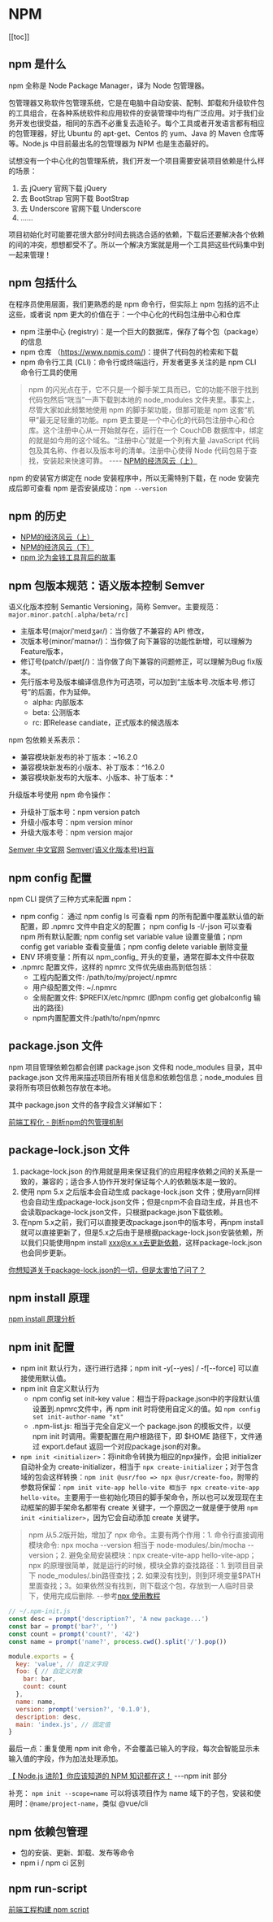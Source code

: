 # NPM

[[toc]]

## npm 是什么

npm 全称是 Node Package Manager，译为 Node 包管理器。

包管理器又称软件包管理系统，它是在电脑中自动安装、配制、卸载和升级软件包的工具组合，在各种系统软件和应用软件的安装管理中均有广泛应用。对于我们业务开发也很受益，相同的东西不必重复去造轮子。每个工具或者开发语言都有相应的包管理器，好比 Ubuntu 的 apt-get、Centos 的 yum、Java 的 Maven 仓库等等。Node.js 中目前最出名的包管理器为 NPM 也是生态最好的。

试想没有一个中心化的包管理系统，我们开发一个项目需要安装项目依赖是什么样的场景：

1. 去 jQuery 官网下载 jQuery
1. 去 BootStrap 官网下载 BootStrap
1. 去 Underscore 官网下载 Underscore
1. ……

项目初始化时可能要花很大部分时间去挑选合适的依赖，下载后还要解决各个依赖的间的冲突，想想都受不了。所以一个解决方案就是用一个工具把这些代码集中到一起来管理！

## npm 包括什么

在程序员使用层面，我们更熟悉的是 npm 命令行，但实际上 npm 包括的远不止这些，或者说 npm 更大的价值在于：一个中心化的代码包注册中心和仓库

- npm 注册中心 (registry)：是一个巨大的数据库，保存了每个包（package）的信息
- npm 仓库 （https://www.npmjs.com/)：提供了代码包的检索和下载
- npm 命令行工具 (CLI)：命令行或终端运行，开发者更多关注的是 npm CLI 命令行工具的使用

> npm 的闪光点在于，它不只是一个脚手架工具而已，它的功能不限于找到代码包然后“咣当”一声下载到本地的 node_modules 文件夹里。事实上，尽管大家如此频繁地使用 npm 的脚手架功能，但那可能是 npm 这套“机甲”最无足轻重的功能。npm 更主要是一个中心化的代码包注册中心和仓库。这个注册中心从一开始就存在，运行在一个 CouchDB 数据库中，绑定的就是如今用的这个域名。“注册中心”就是一个列有大量 JavaScript 代码包及其名称、作者以及版本号的清单。注册中心使得 Node 代码包易于查找，安装起来快速可靠。 ---- [NPM的经济风云（上）](https://mp.weixin.qq.com/s/eUpXSk1pEoZCRKZc6bPgSw)

npm 的安装官方绑定在 node 安装程序中，所以无需特别下载，在 node 安装完成后即可查看 npm 是否安装成功：`npm --version`

## npm 的历史

- [NPM的经济风云（上）](https://mp.weixin.qq.com/s/eUpXSk1pEoZCRKZc6bPgSw)
- [NPM的经济风云（下）](https://mp.weixin.qq.com/s/GSLSqUA6FmkpKVkiL0cm_g)
- [npm 沦为金钱工具背后的故事](https://mp.weixin.qq.com/s/xOy5c3sELTmI-soLMMebLA)


## npm 包版本规范：语义版本控制 Semver

语义化版本控制 Semantic Versioning，简称 Semver。主要规范：`major.minor.patch[.alpha/beta/rc]`
- 主版本号(major/ˈmeɪdʒər/)：当你做了不兼容的 API 修改，
- 次版本号(minor/ˈmaɪnər/)：当你做了向下兼容的功能性新增，可以理解为Feature版本，
- 修订号(patch//pætʃ/)：当你做了向下兼容的问题修正，可以理解为Bug fix版本。
- 先行版本号及版本编译信息作为可选项，可以加到“主版本号.次版本号.修订号”的后面，作为延伸。
  - alpha: 内部版本
  - beta: 公测版本
  - rc: 即Release candiate，正式版本的候选版本

npm 包依赖关系表示：
- 兼容模块新发布的补丁版本：~16.2.0
- 兼容模块新发布的小版本、补丁版本：^16.2.0
- 兼容模块新发布的大版本、小版本、补丁版本：*

升级版本号使用 npm 命令操作：
- 升级补丁版本号：npm version patch
- 升级小版本号：npm version minor
- 升级大版本号：npm version major

[Semver 中文官网](https://semver.org/lang/zh-CN/)
[Semver(语义化版本号)扫盲](https://cloud.tencent.com/developer/article/1651122)

## npm config 配置

npm CLI 提供了三种方式来配置 npm：
- npm config： 通过 npm config ls 可查看 npm 的所有配置中覆盖默认值的新配置，即 .npmrc 文件中自定义的配置； npm config ls -l/-json 可以查看npm 所有默认配置; npm config set variable value 设置变量值；npm config get variable 查看变量值；npm config delete variable 删除变量
- ENV 环境变量：所有以 npm_config_ 开头的变量，通常在脚本文件中获取
- .npmrc 配置文件，这样的 npmrc 文件优先级由高到低包括：
  - 工程内配置文件: /path/to/my/project/.npmrc
  - 用户级配置文件: ~/.npmrc
  - 全局配置文件: $PREFIX/etc/npmrc (即npm config get globalconfig 输出的路径)
  - npm内置配置文件:/path/to/npm/npmrc

## package.json 文件

npm 项目管理依赖包都会创建 package.json 文件和 node_modules 目录，其中 package.json 文件用来描述项目所有相关信息和依赖包信息；node_modules 目录将所有项目依赖包存放在本地。

其中 package.json 文件的各字段含义详解如下：

[前端工程化 - 剖析npm的包管理机制](https://juejin.im/post/6844904022080667661)


## package-lock.json 文件

1. package-lock.json 的作用就是用来保证我们的应用程序依赖之间的关系是一致的，兼容的；适合多人协作开发时保证每个人的依赖版本是一致的。
1. 使用 npm 5.x 之后版本会自动生成 package-lock.json 文件；使用yarn同样也会自动生成package-lock.json文件；但是cnpm不会自动生成，并且也不会读取package-lock.json文件，只根据package.json下载依赖。
1. 在npm 5.x之前，我们可以直接更改package.json中的版本号，再npm install就可以直接更新了，但是5.x之后由于是根据package-lock.json安装依赖，所以我们只能使用npm install xxx@x.x.x去更新依赖，这样package-lock.json也会同步更新。

[你想知道关于package-lock.json的一切，但是太害怕了问了？](https://segmentfault.com/a/1190000017239545)

## npm install 原理

[npm install 原理分析](https://mp.weixin.qq.com/s/aLAeVQRry_8FT-atL2E06A)

## npm init 配置

- npm init 默认行为，逐行进行选择；npm init -y[--yes] / -f[--force] 可以直接使用默认值。
- npm init 自定义默认行为
  - npm config set init-key value：相当于将package.json中的字段默认值设置到.npmrc文件中，再 npm init 时将使用自定义的值。如 `npm config set init-author-name "xt"`
  - .npm-list.js: 相当于完全自定义一个 package.json 的模板文件，以便 npm init 时调用。需要配置在用户根路径下，即 $HOME 路径下，文件通过 export.defaut 返回一个对应package.json的对象。
- `npm init <initializer>`：将init命令转换为相应的npx操作，会把 initializer 自动补全为 create-initializer，相当于 `npx create-initializer`；对于包含域的包会这样转换：`npm init @usr/foo => npx @usr/create-foo`，附带的参数将保留：`npm init vite-app hello-vite 相当于 npx create-vite-app hello-vite`。主要用于一些初始化项目的脚手架命令，所以也可以发现现在主动框架的脚手架命名都带有 create 关键字，一个原因之一就是便于使用 `npm init <initializer>`，因为它会自动添加 create 关键字。

> npm 从5.2版开始，增加了 npx 命令。主要有两个作用：1. 命令行直接调用模块命令: npx mocha --version 相当于 node-modules/.bin/mocha --version；2. 避免全局安装模块：npx create-vite-app hello-vite-app；<br />npx 的原理很简单，就是运行的时候，模块全靠的查找路径：1. 到项目目录下 node_modules/.bin路径查找；2. 如果没有找到，则到环境变量$PATH里面查找；3。如果依然没有找到，则下载这个包，存放到一人临时目录下，使用完成后删除. --参考[npx 使用教程](https://www.ruanyifeng.com/blog/2019/02/npx.html)
```js
// ~/.npm-init.js
const desc = prompt('description?', 'A new package...')
const bar = prompt('bar?', '')
const count = prompt('count?', '42')
const name = prompt('name?', process.cwd().split('/').pop())

module.exports = {
  key: 'value', // 自定义字段
  foo: { // 自定义对象
    bar: bar,
    count: count
  },
  name: name,
  version: prompt('version?', '0.1.0'),
  description: desc,
  main: 'index.js', // 固定值
}
```

最后一点：重复使用 npm init 命令，不会覆盖已输入的字段，每次会智能显示未输入值的字段，作为加法处理添加。

[【 Node.js 进阶】你应该知道的 NPM 知识都在这！](https://mp.weixin.qq.com/s/CrbNmNnu0EiA7RcDgJbPJA) ---npm init 部分

补充： `npm init --scope=name` 可以将该项目作为 name 域下的子包，安装和使用时：`@name/project-name`，类似 @vue/cli

## npm 依赖包管理

- 包的安装、更新、卸载、发布等命令
- npm i / npm ci 区别

## npm run-script

[前端工程构建 npm script]()




